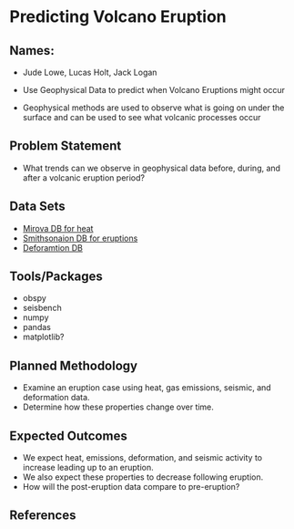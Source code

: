 # Predicting Volcano Eruption
## Names: 
- Jude Lowe, Lucas Holt, Jack Logan

- Use Geophysical Data to predict when Volcano Eruptions might occur
- Geophysical methods are used to observe what is going on under the surface and can be used to see what volcanic processes occur
## Problem Statement
- What trends can we observe in geophysical data before, during, and after a volcanic eruption period?
## Data Sets
- [Mirova DB for heat](https://www.mirovaweb.it/)
- [Smithsonaion DB for eruptions](https://volcano.si.edu/database/search_eruption_results.cfm)
- [Deforamtion DB](https://comet.nerc.ac.uk/comet-volcano-portal/volcano-index/Search-All)
## Tools/Packages
- obspy
- seisbench
- numpy
- pandas
- matplotlib?
## Planned Methodology
- Examine an eruption case using heat, gas emissions, seismic, and deformation data.
- Determine how these properties change over time.
## Expected Outcomes
- We expect heat, emissions, deformation, and seismic activity to increase leading up to an eruption.
- We also expect these properties to decrease following eruption.
- How will the post-eruption data compare to pre-eruption?
## References

